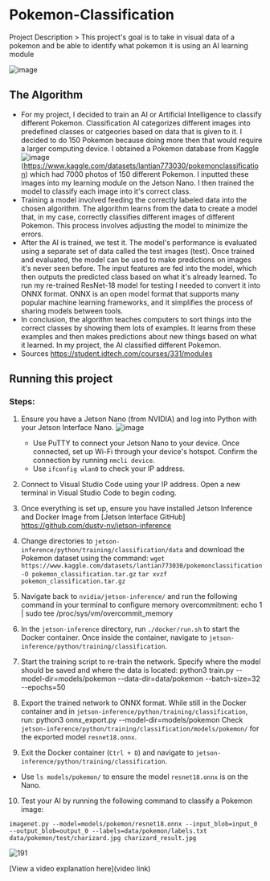 # Pokemon-Classification

 Project Description >  This project's goal is to take in visual data of a pokemon and be able to identify what pokemon it is using an AI learning module

![image](https://github.com/user-attachments/assets/37195418-dd28-436e-bbc7-ea0301876d9a)

## The Algorithm
- For my project, I decided to train an  AI or Artificial Intelligence to classify different Pokemon. Classification AI categorizes different images into predefined classes or catgeories based on data that is given to it. I decided to do 150 Pokemon because doing more then that would require a larger computing device. I obtained a Pokemon database from Kaggle 
![image](https://github.com/user-attachments/assets/3040bcb4-8c48-4301-8db6-6d2a400e8071)
 (https://www.kaggle.com/datasets/lantian773030/pokemonclassification) which had 7000 photos of 150 different Pokemon. I inputted these images into my learning module on the Jetson Nano. I then trained the model to classify each image into it's correct class.
- Training a model involved feeding the correctly labeled data into the chosen algorithm. The algorithm learns from the data to create a model that, in my case, correctly classifies different images of different Pokemon. This process involves adjusting the model to minimize the errors.
- After the AI is trained, we test it. The model's performance is evaluated using a separate set of data called the test images (test). Once trained and evaluated, the model can be used to make predictions on images it's never seen before. The input features are fed into the model, which then outputs the predicted class based on what it's already learned. To run my re-trained ResNet-18 model for testing I needed to convert it into ONNX format. ONNX is an open model format that supports many popular machine learning frameworks, and it simplifies the process of sharing models between tools.
- In conclusion, the algorithm teaches computers to sort things into the correct classes by showing them lots of examples. It learns from these examples and then makes predictions about new things based on what it learned. In my project, the AI classified different Pokemon.
- Sources https://student.idtech.com/courses/331/modules 
## Running this project
### Steps:

1. Ensure you have a Jetson Nano (from NVIDIA) and log into Python with your Jetson Interface Nano.
![image](https://github.com/user-attachments/assets/4e25b092-99c8-484f-8b1e-e0a9078ba941)

   - Use PuTTY to connect your Jetson Nano to your device. Once connected, set up Wi-Fi through your device's hotspot. Confirm the connection by running `nmcli device`.
   - Use `ifconfig wlan0` to check your IP address.

2. Connect to Visual Studio Code using your IP address. Open a new terminal in Visual Studio Code to begin coding.

3. Once everything is set up, ensure you have installed Jetson Inference and Docker Image from [Jetson Interface GitHub] https://github.com/dusty-nv/jetson-inference

4. Change directories to `jetson-inference/python/training/classification/data` and download the Pokemon dataset using the command:
`wget https://www.kaggle.com/datasets/lantian773030/pokemonclassification -O pokemon_classification.tar.gz`
`tar xvzf pokemon_classification.tar.gz`
5. Navigate back to `nvidia/jetson-inference/` and run the following command in your terminal to configure memory overcommitment: echo 1 | sudo tee /proc/sys/vm/overcommit_memory
6. In the `jetson-inference` directory, run `./docker/run.sh` to start the Docker container. Once inside the container, navigate to `jetson-inference/python/training/classification`.
7. Start the training script to re-train the network. Specify where the model should be saved and where the data is located:
python3 train.py --model-dir=models/pokemon --data-dir=data/pokemon --batch-size=32 --epochs=50
8. Export the trained network to ONNX format. While still in the Docker container and in `jetson-inference/python/training/classification`, run:
python3 onnx_export.py --model-dir=models/pokemon
Check `jetson-inference/python/training/classification/models/pokemon/` for the exported model `resnet18.onnx`.

9. Exit the Docker container (`Ctrl + D`) and navigate to `jetson-inference/python/training/classification`.

- Use `ls models/pokemon/` to ensure the model `resnet18.onnx` is on the Nano.

10. Test your AI by running the following command to classify a Pokemon image:
 ```
 imagenet.py --model=models/pokemon/resnet18.onnx --input_blob=input_0 --output_blob=output_0 --labels=data/pokemon/labels.txt data/pokemon/test/charizard.jpg charizard_result.jpg
 ```
![191](https://github.com/user-attachments/assets/581e65c1-4051-479b-ade0-8870095458fd)

[View a video explanation here](video link)
